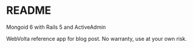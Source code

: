 # README

Mongoid 6 with Rails 5 and ActiveAdmin

WebVolta reference app for blog post.  No warranty, use at your own risk.
